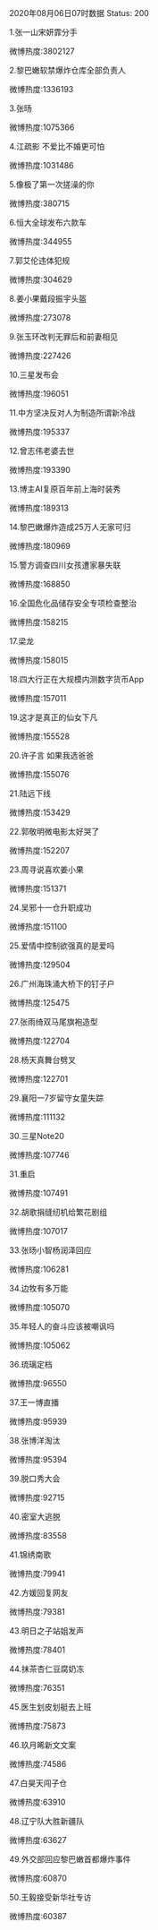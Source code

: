 2020年08月06日07时数据
Status: 200

1.张一山宋妍霏分手

微博热度:3802127

2.黎巴嫩软禁爆炸仓库全部负责人

微博热度:1336193

3.张旸

微博热度:1075366

4.江疏影 不爱比不婚更可怕

微博热度:1031486

5.像极了第一次搓澡的你

微博热度:380715

6.恒大全球发布六款车

微博热度:344955

7.郭艾伦违体犯规

微博热度:304629

8.姜小果戴段振宇头盔

微博热度:273078

9.张玉环改判无罪后和前妻相见

微博热度:227426

10.三星发布会

微博热度:196051

11.中方坚决反对人为制造所谓新冷战

微博热度:195337

12.曾志伟老婆去世

微博热度:193390

13.博主AI复原百年前上海时装秀

微博热度:189313

14.黎巴嫩爆炸造成25万人无家可归

微博热度:180969

15.警方调查四川女孩遭家暴失联

微博热度:168850

16.全国危化品储存安全专项检查整治

微博热度:158215

17.梁龙

微博热度:158015

18.四大行正在大规模内测数字货币App

微博热度:157011

19.这才是真正的仙女下凡

微博热度:155528

20.许子言 如果我选爸爸

微博热度:155076

21.陆远下线

微博热度:153429

22.郭敬明微电影太好哭了

微博热度:152207

23.周寻说喜欢姜小果

微博热度:151371

24.吴邪十一仓升职成功

微博热度:151100

25.爱情中控制欲强真的是爱吗

微博热度:129504

26.广州海珠涌大桥下的钉子户

微博热度:125475

27.张雨绮双马尾旗袍造型

微博热度:122704

28.杨天真舞台劈叉

微博热度:122701

29.襄阳一7岁留守女童失踪

微博热度:111132

30.三星Note20

微博热度:107746

31.重启

微博热度:107491

32.胡歌捐缝纫机给繁花剧组

微博热度:107017

33.张旸小智杨润泽回应

微博热度:106281

34.边牧有多万能

微博热度:105070

35.年轻人的奋斗应该被嘲讽吗

微博热度:105062

36.琉璃定档

微博热度:96550

37.王一博直播

微博热度:95939

38.张博洋淘汰

微博热度:95394

39.脱口秀大会

微博热度:92715

40.密室大逃脱

微博热度:83558

41.锦绣南歌

微博热度:79941

42.方媛回复网友

微博热度:79381

43.明日之子站姐发声

微博热度:78401

44.抹茶杏仁豆腐奶冻

微博热度:76351

45.医生划皮划艇去上班

微博热度:75873

46.玖月晞新文文案

微博热度:74586

47.白昊天闯子仓

微博热度:63910

48.辽宁队大胜新疆队

微博热度:63627

49.外交部回应黎巴嫩首都爆炸事件

微博热度:60870

50.王毅接受新华社专访

微博热度:60387

